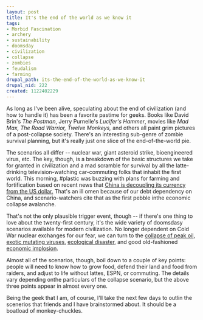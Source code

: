 ```yaml
--- 
layout: post
title: It's the end of the world as we know it
tags: 
- Morbid Fascination
- archery
- sustainability
- doomsday
- civilization
- collapse
- zombies
- feudalism
- farming
drupal_path: its-the-end-of-the-world-as-we-know-it
drupal_nid: 222
created: 1122402229
---
```

As long as I've been alive, speculating about the end of civilization (and how to handle it) has been a favorite pastime for geeks. Books like David Brin's <i>The Postman</i>, Jerry Purnelle's <i>Lucifer's Hammer</i>, movies like <i>Mad Max, The Road Warrior, Twelve Monkeys,</i> and others all paint grim pictures of a post-collapse society. There's an interesting sub-genre of zombie survival planning, but it's really just one slice of the end-of-the-world pie.

 

The scenarios all differ -- nuclear war, giant asteroid strike, bioengineered virus, etc. The key, though, is a breakdown of the basic structures we take for granted in civilization and a mad scramble for survival by all the latte-drinking television-watching car-commuting folks that inhabit the first world. This morning, #plastic was buzzing with plans for farming and fortification based on recent news that <a href="http://www.msnbc.msn.com/id/8654171">China is decoupling its currency from the US dollar.</a> That's an ill omen because of our debt dependency on China, and scenario-watchers cite that as the first pebble inthe economic collapse avalanche.



That's not the only plausible trigger event, though -- if there's one thing to love about the twenty-first century, it's the wide variety of doomsdasy scenarios available for modern civilization. No longer dependent on Cold War nuclear exchanges for our fear, we can turn to the <a href="http://www.lifeaftertheoilcrash.net/">collapse of peak oil</a>, <a href="http://www.medicalnewstoday.com/medicalnews.php?newsid=5419">exotic mutating viruses</a>, <a href="http://news.bbc.co.uk/1/hi/sci/tech/443837.stm">ecological disaster</a>, and good old-fashioned <a href="http://www.globalresearch.ca/articles/ENG407A.html">economic implosion</a>.



Almost all of the scenarios, though, boil down to a couple of key points: people will need to know how to grow food, defend their land and food from raiders, and adjust to life without lattes, ESPN, or commuting. The details vary depending onthe particulars of the collapse scenario, but the above three points appear in almost every one.



Being the geek that I am, of course, I'll take the next few days to outlin the scenerios that friends and I have brainstormed about. It should be a boatload of monkey-chuckles.
